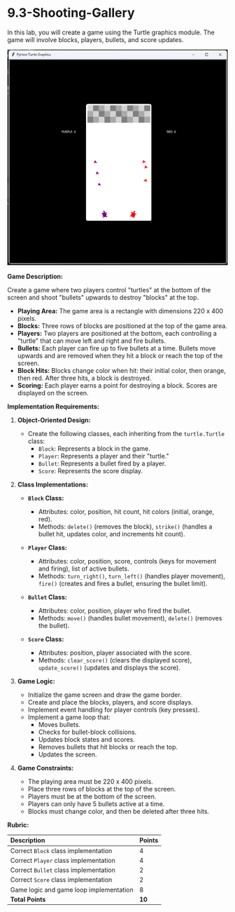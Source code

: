 # 9.3-Shooting-Gallery

In this lab, you will create a game using the Turtle graphics module. The game will involve blocks, players, bullets, and score updates.

![Shooting Gallery](shootinggallery.png)

**Game Description:**

Create a game where two players control "turtles" at the bottom of the screen and shoot "bullets" upwards to destroy "blocks" at the top.

* **Playing Area:** The game area is a rectangle with dimensions 220 x 400 pixels.
* **Blocks:** Three rows of blocks are positioned at the top of the game area.
* **Players:** Two players are positioned at the bottom, each controlling a "turtle" that can move left and right and fire bullets.
* **Bullets:** Each player can fire up to five bullets at a time. Bullets move upwards and are removed when they hit a block or reach the top of the screen.
* **Block Hits:** Blocks change color when hit: their initial color, then orange, then red. After three hits, a block is destroyed.
* **Scoring:** Each player earns a point for destroying a block. Scores are displayed on the screen.

**Implementation Requirements:**

1.  **Object-Oriented Design:**
    * Create the following classes, each inheriting from the `turtle.Turtle` class:
        * `Block`: Represents a block in the game.
        * `Player`: Represents a player and their "turtle."
        * `Bullet`: Represents a bullet fired by a player.
        * `Score`: Represents the score display.

2.  **Class Implementations:**

    * **`Block` Class:**
        * Attributes: color, position, hit count, hit colors (initial, orange, red).
        * Methods: `delete()` (removes the block), `strike()` (handles a bullet hit, updates color, and increments hit count).

    * **`Player` Class:**
        * Attributes: color, position, score, controls (keys for movement and firing), list of active bullets.
        * Methods: `turn_right()`, `turn_left()` (handles player movement), `fire()` (creates and fires a bullet, ensuring the bullet limit).

    * **`Bullet` Class:**
        * Attributes: color, position, player who fired the bullet.
        * Methods: `move()` (handles bullet movement), `delete()` (removes the bullet).

    * **`Score` Class:**
        * Attributes: position, player associated with the score.
        * Methods: `clear_score()` (clears the displayed score), `update_score()` (updates and displays the score).

3.  **Game Logic:**

    * Initialize the game screen and draw the game border.
    * Create and place the blocks, players, and score displays.
    * Implement event handling for player controls (key presses).
    * Implement a game loop that:
        * Moves bullets.
        * Checks for bullet-block collisions.
        * Updates block states and scores.
        * Removes bullets that hit blocks or reach the top.
        * Updates the screen.

4.  **Game Constraints:**

    * The playing area must be 220 x 400 pixels.
    * Place three rows of blocks at the top of the screen.
    * Players must be at the bottom of the screen.
    * Players can only have 5 bullets active at a time.
    * Blocks must change color, and then be deleted after three hits.

**Rubric:**

| Description                               | Points |
| :----------------------------------------- | :----- |
| Correct `Block` class implementation       | 4      |
| Correct `Player` class implementation      | 4      |
| Correct `Bullet` class implementation      | 2      |
| Correct `Score` class implementation      | 2      |
| Game logic and game loop implementation   | 8      |
| **Total Points** | **10** |


